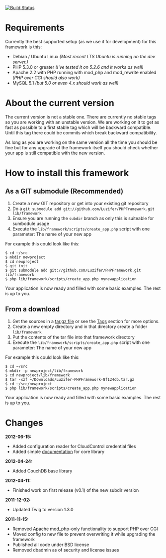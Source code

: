 [![Build Status](https://travis-ci.org/Luzifer/PHPFramework.png?branch=subdir)](https://travis-ci.org/Luzifer/PHPFramework)

# Requirements

Currently the best supported setup (as we use it for development) for this framework is this:

- Debian / Ubuntu Linux *(Most recent LTS Ubuntu is running on the dev server.)*
- PHP 5.3.0 or greater *(I've tested it on 5.2.6 and it works as well)*
- Apache 2.2 with PHP running with mod\_php and mod\_rewrite enabled *(PHP over CGI should also work)*
- MySQL 5.1 *(but 5.0 or even 4.x should work as well)*

# About the current version

The current version is not a stable one. There are currently no stable tags so you are working with
an unstable version. We are working on it to get as fast as possible to a first stable tag which
will be backward compatible. Until this tag there could be commits which break backward compatibility.

As long as you are working on the same version all the time you should be fine but for any upgrade of
the framework itself you should check whether your app is still compatible with the new version.

# How to install this framework
## As a GIT submodule (Recommended)

1. Create a new GIT repository or get into your existing git repository
1. Do a `git submodule add git://github.com/Luzifer/PHPFramework.git lib/framework`
1. Ensure you are running the `subdir` branch as only this is suiteable for sumbodule usage
1. Execute the `lib/framework/scripts/create_app.php` script with one parameter: The name of your new app

For example this could look like this:

    $ cd ~/src
    $ mkdir newproject
    $ cd newproject
    $ git init
    $ git submodule add git://github.com/Luzifer/PHPFramework.git lib/framework
    $ php lib/framework/scripts/create_app.php mynewapplication

Your application is now ready and filled with some basic examples. The rest is up to you.

## From a download

1. Get the sources in a [tar.gz file](https://github.com/Luzifer/PHPFramework/tarball/v0.1)
   or see the [Tags](https://github.com/Luzifer/PHPFramework/tags) section for more
   options.
1. Create a new empty directory and in that directory create a folder `lib/framework`
1. Put the contents of the tar file into that framework directory
1. Execute the `lib/framework/scripts/create_app.php` script with one parameter: The name of your new app

For example this could look like this:

    $ cd ~/src
    $ mkdir -p newproject/lib/framework
    $ cd newproject/lib/framework
    $ tar -xzf ~/Downloads/Luzifer-PHPFramework-8f124cb.tar.gz
    $ cd ~/src/newproject
    $ php lib/framework/scripts/create_app.php mynewapplication

Your application is now ready and filled with some basic examples. The rest is up to you.

# Changes

**2012-06-15:**

- Added configuration reader for CloudControl credential files
- Added simple [documentation](https://github.com/Luzifer/PHPFramework/blob/subdir/docs/corelibs.md) for core library

**2012-04-24:**

- Added CouchDB base library

**2012-04-11:**

- Finished work on first release (v0.1) of the new subdir version

**2011-12-02:**

- Updated Twig to version 1.3.0

**2011-11-15:**

- Removed Apache mod\_php-only functionality to support PHP over CGI
- Moved config to new file to prevent overwriting it while upgrading the framework
- Published all code under BSD license
- Removed dbadmin as of security and license issues
